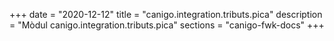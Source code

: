 +++
date        = "2020-12-12"
title       = "canigo.integration.tributs.pica"
description = "Mòdul canigo.integration.tributs.pica"
sections    = "canigo-fwk-docs"
+++